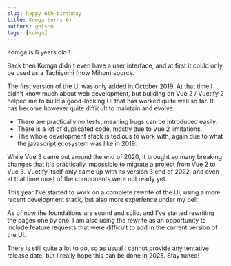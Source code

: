```yaml
---
slug: happy-6th-birthday
title: Komga turns 6!
authors: gotson
tags: [komga]
---
```


Komga is 6 years old !

Back then Komga didn't even have a user interface, and at first it could only be used as a Tachiyomi (now Mihon) source.

<!-- truncate -->

The first version of the UI was only added in October 2019. At that time I didn't know much about web development, but building on Vue 2 / Vuetify 2 helped me to build a good-looking UI that has worked quite well so far. It has become however quite difficult to maintain and evolve:
- There are practically no tests, meaning bugs can be introduced easily.
- There is a lot of duplicated code, mostly due to Vue 2 limitations.
- The whole development stack is tedious to work with, again due to what the javascript ecosystem was like in 2019.

While Vue 3 came out around the end of 2020, it brought so many breaking changes that it's practically impossible to migrate a project from Vue 2 to Vue 3. Vuetify itself only came up with its version 3 end of 2022, and even at that time most of the components were not ready yet.

This year I've started to work on a complete rewrite of the UI, using a more recent development stack, but also more experience under my belt.

As of now the foundations are sound and solid, and I've started rewriting the pages one by one. I am also using the rewrite as an opportunity to include feature requests that were difficult to add in the current version of the UI. 

There is still quite a lot to do, so as usual I cannot provide any tentative release date, but I really hope this can be done in 2025. Stay tuned!